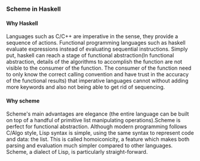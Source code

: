 ### Scheme in Haskell
#### Why Haskell 

Languages such as C/C++ are imperative in the sense, they provide a sequence of actions. Functional programming languages such as haskell evaluate expressions instead of evaluating sequential instructions. Simply put, haskell can reach a stage of functional abstraction(In functional abstraction, details of the algorithms to accomplish the function are not visible to the consumer of the function. The consumer of the function need to only know the correct calling convention and have trust in the accuracy of the functional results) that imperative languages cannot without adding more keywords and also not being able to get rid of sequencing.

#### Why scheme

Scheme's main advantages are elegance (the entire language can be built on top of a handful of primitive list manipulating operations).Scheme is perfect for functional abstraction. Although modern programming follows C/Algo style, Lisp syntax is simple, using the same syntax to represent code and data: the list. This is called homoiconicity, a feature which makes both parsing and evaluation much simpler compared to other languages. Scheme, a dialect of Lisp, is particularly straight-forward. 



